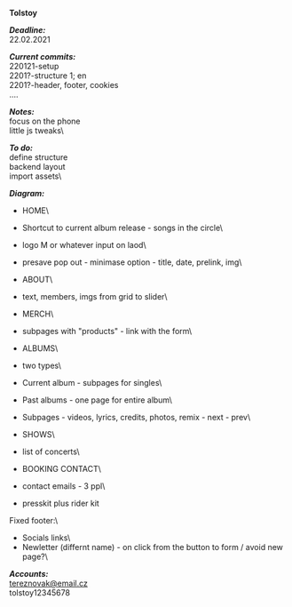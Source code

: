 **Tolstoy**  

***Deadline:***\
22.02.2021

***Current commits:***\
220121-setup\
2201?-structure 1; en\
2201?-header, footer, cookies\
....

***Notes:***\
focus on the phone\
little js tweaks\

***To do:***\
define structure\
backend layout\
import assets\

***Diagram:***
-	HOME\
-	Shortcut to current album release - songs in the circle\
-	logo M or whatever input on laod\
- 	presave pop out - minimase option - title, date, prelink, img\

-	ABOUT\
- text, members, imgs from grid to slider\

-	MERCH\
 - subpages with "products" - link with the form\

-	ALBUMS\
-   two types\

-   Current album - subpages for singles\
-   Past albums - one page for entire album\
-   Subpages - videos, lyrics, credits, photos, remix - next - prev\
 
-	SHOWS\ 
-   list of concerts\

-   BOOKING CONTACT\ 
-   contact emails - 3 ppl\ 
-   presskit plus rider kit

Fixed footer:\
-	Socials links\
-	Newletter (differnt name) - on click from the button to form / avoid new page?\

***Accounts:***\
tereznovak@email.cz\
tolstoy12345678
